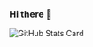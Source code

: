 ### Hi there 👋

![GitHub Stats Card](github-readme-stats-iota-ebon.vercel.app/api?username=HappyMana&count_private=true&show_icons=true&theme=dracula)
